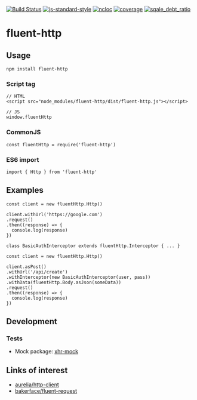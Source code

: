 [![Build Status](https://api.travis-ci.org/RecuencoJones/fluent-http.svg?branch=develop)](https://travis-ci.org/RecuencoJones/fluent-http)
[![js-standard-style](https://img.shields.io/badge/code%20style-standard-brightgreen.svg)](http://standardjs.com)
[![ncloc](https://sonarcloud.io/api/badges/measure?key=RecuencoJones.fluent-http%3Adevelop&metric=ncloc)](https://sonarcloud.io/dashboard?id=RecuencoJones.fluent-http%3Adevelop)
[![coverage](https://sonarcloud.io/api/badges/measure?key=RecuencoJones.fluent-http%3Adevelop&metric=coverage)](https://sonarcloud.io/dashboard?id=RecuencoJones.fluent-http%3Adevelop)
[![sqale_debt_ratio](https://sonarcloud.io/api/badges/measure?key=RecuencoJones.fluent-http%3Adevelop&metric=sqale_debt_ratio)](https://sonarcloud.io/dashboard?id=RecuencoJones.fluent-http%3Adevelop)

# fluent-http

## Usage

```
npm install fluent-http
```

### Script tag
```
// HTML
<script src="node_modules/fluent-http/dist/fluent-http.js"></script>

// JS
window.fluentHttp
```

### CommonJS

```
const fluentHttp = require('fluent-http')
```

### ES6 import

```
import { Http } from 'fluent-http'
```

## Examples

```
const client = new fluentHttp.Http()

client.withUrl('https://google.com')
.request()
.then((response) => {
  console.log(response)
})
```

```
class BasicAuthInterceptor extends fluentHttp.Interceptor { ... }

const client = new fluentHttp.Http()

client.asPost()
.withUrl('/api/create')
.withInterceptor(new BasicAuthInterceptor(user, pass))
.withData(fluentHttp.Body.asJson(someData))
.request()
.then((response) => {
  console.log(response)
})
```

## Development

### Tests

- Mock package: [xhr-mock](https://www.npmjs.com/package/xhr-mock)

## Links of interest

- [aurelia/http-client](https://github.com/aurelia/http-client)
- [bakerface/fluent-request](https://github.com/bakerface/fluent-request)
